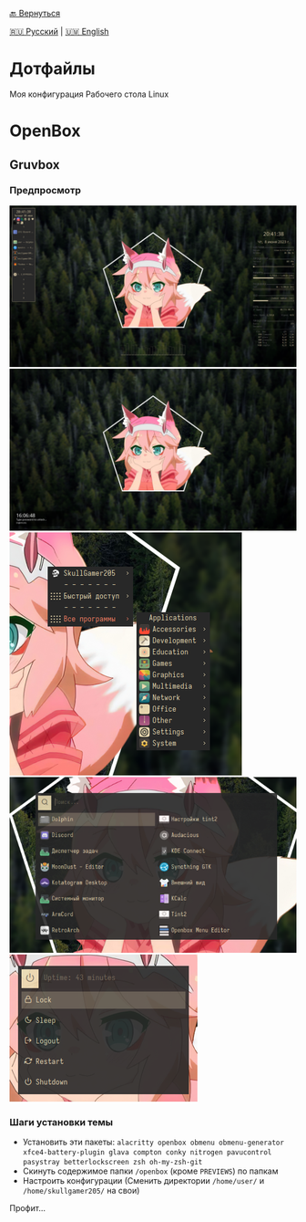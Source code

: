 [🔙 Вернуться](https://github.com/SkullGamer205/dotfiles)

[🇷🇺 Русский](README-ru.md) | [🇺🇲 English](README.md)

# Дотфайлы
Моя конфигурация Рабочего стола Linux

# OpenBox
## Gruvbox
### Предпросмотр

![Рабочий стол](PREVIEWS/preview-1.png)
![BetterLockScreen](PREVIEWS/preview-4.png)
![OB Меню](PREVIEWS/preview-6.png) ![Rofi: Меню приложений](PREVIEWS/preview-7.png)
![Rofi: Меню питания](PREVIEWS/preview-8.png)

### Шаги установки темы

* Установить эти пакеты: `alacritty openbox obmenu obmenu-generator xfce4-battery-plugin glava compton conky nitrogen pavucontrol pasystray betterlockscreen zsh oh-my-zsh-git`
* Скинуть содержимое папки `/openbox` (кроме `PREVIEWS`) по папкам
* Настроить конфигурации (Сменить директории `/home/user/` и `/home/skullgamer205/` на свои)

Профит...
